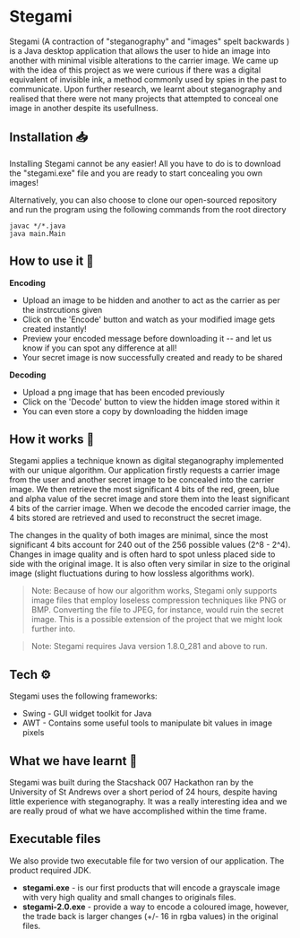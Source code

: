 # Stegami 

Stegami (A contraction of "steganography" and "images" spelt backwards ) is a Java desktop application that allows the user to hide an image into another with minimal visible alterations to the carrier image. We came up with the idea of this project as we were curious if there was a digital equivalent of invisible ink, a method commonly used by spies in the past to communicate. Upon further research, we learnt about steganography and realised that there were not many projects that attempted to conceal one image in another despite its usefullness.

## Installation 📥

Installing Stegami cannot be any easier! All you have to do is to download the "stegami.exe" file and you are ready to start concealing you own images!

Alternatively, you can also choose to clone our open-sourced repository and run the program using the following commands from the root directory

```
javac */*.java
java main.Main
```

## How to use it 📑

__Encoding__
- Upload an image to be hidden and another to act as the carrier as per the instrcutions given
- Click on the 'Encode' button and watch as your modified image gets created instantly!
- Preview your encoded message before downloading it -- and let us know if you can spot any difference at all!
- Your secret image is now successfully created and ready to be shared

__Decoding__
- Upload a png image that has been encoded previously
- Click on the 'Decode' button to view the hidden image stored within it
- You can even store a copy by downloading the hidden image


## How it works 🔎
Stegami applies a technique known as digital steganography implemented with our unique algorithm. Our application firstly requests a carrier image from the user and another secret image to be concealed into the carrier image. We then retrieve the most significant 4 bits of the red, green, blue and alpha value of the secret image and store them into the least significant 4 bits of the carrier image. When we decode the encoded carrier image, the 4 bits stored are retrieved and used to reconstruct the secret image.

The changes in the quality of both images are minimal, since the most significant 4 bits account for 240 out of the 256 possible values (2^8 - 2^4). Changes in image quality and is often hard to spot unless placed side to side with the original image. It is also often very similar in size to the original image (slight fluctuations during to how lossless algorithms work). 

> Note: Because of how our algorithm works, Stegami only supports image files that employ loseless compression techniques like PNG or BMP. Converting the file to JPEG, for instance, would ruin the secret image. This is a possible extension of the project that we might look further into.

> Note: Stegami requires Java version 1.8.0_281 and above to run.

## Tech ️⚙️

Stegami uses the following frameworks:

- Swing - GUI widget toolkit for Java
- AWT - Contains some useful tools to manipulate bit values in image pixels

## What we have learnt 🏫

Stegami was built during the Stacshack 007 Hackathon ran by the University of St Andrews over a short period of 24 hours, despite having little experience with steganography. It was a really interesting idea and we are really proud of what we have accomplished within the time frame.

## Executable files

We also provide two executable file for two version of our application. The product required JDK.

* **stegami.exe** - is our first products that will encode a grayscale image with very high quality and small changes to originals files.
* **stegami-2.0.exe** - provide a way to encode a coloured image, however, the trade back is larger changes (+/- 16 in rgba values) in the original files.